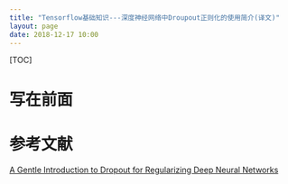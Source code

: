 ```yaml
---
title: "Tensorflow基础知识---深度神经网络中Droupout正则化的使用简介(译文)"
layout: page
date: 2018-12-17 10:00
---
```


[TOC]

# 写在前面
# 参考文献

[A Gentle Introduction to Dropout for Regularizing Deep Neural Networks](https://machinelearningmastery.com/dropout-for-regularizing-deep-neural-networks/)